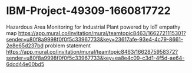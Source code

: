 # IBM-Project-49309-1660817722
Hazardous Area Monitoring for Industrial Plant powered by IoT
empathy map https://app.mural.co/invitation/mural/teamtopic8463/1662721115301?sender=u80f8a9998f0f0f5c33967733&key=23617afe-93e4-4c79-8661-2e8e65d237bd
problem statement https://app.mural.co/invitation/mural/teamtopic8463/1662875958372?sender=u80f8a9998f0f0f5c33967733&key=ea8e4c09-c3d1-4f5d-ae64-6dcd44e00bd5
